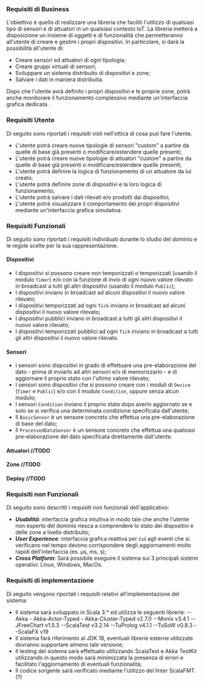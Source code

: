 ### Requisiti di Business

L'obiettivo è quello di realizzare una libreria che faciliti l'utilizzo di qualsiasi tipo di sensori e di attuatori in un qualsiasi contesto IoT. La libreria metterà a disposizione un insieme di oggetti e di funzionalità che permetteranno all'utente di creare e gestire i propri dispositivi. In particolare, si darà la possibilità all'utente di:

-   Creare sensori ed attuatori di ogni tipologia;
-   Creare gruppi virtuali di sensori;
-   Sviluppare un sistema distribuito di dispositivi e zone;
-   Salvare i dati in maniera distribuita.

Dopo che l'utente avrà definito i propri dispositivi e le proprie zone, potrà anche monitorare il funzionamento complessivo mediante un'interfaccia grafica dedicata.

### Requisiti Utente

Di seguito sono riportati i requisiti visti nell'ottica di cosa può fare l'utente.

-   L'utente potrà creare nuove tipologie di sensori "custom" a partire da quelle di base già presenti o modificare/estendere quelle presenti;
-   L'utente potrà creare nuove tipologie di attuatori "custom" a partire da quelle di base già presenti o modificare/estendere quelle presenti;
-   L'utente potrà definire la logica di funzionamento di un attuatore da lui creato;
-   L'utente potrà definire zone di dispositivi e la loro logica di funzionamento;
-   L'utente potrà salvare i dati rilevati e/o prodotti dai dispositivi;
-   L'utente potrà visualizzare il comportamento dei propri dispositivi mediante un'interfaccia grafica simulativa.

### Requisiti Funzionali

Di seguito sono riportati i requisiti individuati durante lo studio del dominio e le regole scelte per la sua rappresentazione.

#### Dispositivi
-   I dispositivi si possono creare non temporizzati o temporizzati (usando il modulo `Timer`) e/o con la funzione di invio di ogni nuovo valore rilevato in broadcast a tutti gli altri dispositivi (usando il modulo `Public`);
-   I dispositivi inviano in broadcast ad alcuni dispositivi il nuovo valore rilevato; 
-   I dispositivi temporizzati ad ogni `Tick` inviano in broadcast ad alcuni dispositivi il nuovo valore rilevato;
-   I dispositivi pubblici inviano in broadcast a tutti gli altri dispositivi il nuovo valore rilevato;
-   I dispositivi temporizzati pubblici ad ogni `Tick` inviano in broadcast a tutti gli altri dispositivi il nuovo valore rilevato.

#### Sensori
-   I sensori sono dispositivi in grado di effettuare una pre-elaborazione del dato - prima di inviarlo ad altri sensori e/o di memorizzarlo - e di aggiornare il proprio stato con l'ultimo valore rilevato;
-   I sensori sono dispositivi che si possono creare con i moduli di `Device` (`Timer` e `Public`) e/o con il modulo `Condition`, oppure senza alcun modulo;
-   I sensori `Condition` inviano il proprio stato dopo averlo aggiornato se e solo se si verifica una determinata condizione specificata dall'utente;
-   Il `BasicSensor` è un sensore concreto che effettua una pre-elaborazione di base del dato;
-   Il `ProcessedDataSensor` è un sensore concreto che effettua una qualsiasi pre-elaborazione del dato specificata direttamente dall'utente.

#### Attuatori //TODO

#### Zone //TODO

#### Deploy //TODO


### Requisiti non Funzionali

Di seguito sono descritti i requisiti non funzionali dell'applicativo:

-   _**Usabilità**_: interfaccia grafica intuitiva in modo tale che anche l'utente non esperto del dominio riesca a comprendere lo stato dei dispositivi e delle zone a livello distribuito;
-   _**User Experience**_: interfaccia grafica reattiva per cui agli eventi che si verificano nel tempo devono corrispondere degli aggiornamenti molto rapidi dell'interfaccia (es. µs, ms, s);
-   _**Cross Platform**_: Sarà possibile eseguire il sistema sui 3 principali sistemi operativi: Linux, Windows, MacOs.

### Requisiti di implementazione

Di seguito vengono riportati i requisiti relativi all'implementazione del sistema:

-   Il sistema sarà sviluppato in Scala 3.* ed utilizza le seguenti librerie:
			--Akka - Akka-Actor-Typed - Akka-Cluster-Typed v2.7.0
			--Monix v3.4.1
			--JFreeChart v1.5.3 
			--ScalaTest v3.2.14
			--TuProlog v4.1.1
			--TuSoW v0.8.3
			--ScalaFX v19
-   Il sistema farà riferimento al JDK 18, eventuali librerie esterne utilizzate dovranno supportare almeno tale versione;
-   Il testing del sistema sarà effettuato utilizzando ScalaTest e Akka TestKit utilizzando in questo modo sarà minimizzata la presenza di errori e facilitato l'aggiornamento di eventuali funzionalità;
-   Il codice sorgente sarà verificato mediante l'utilizzo del linter ScalaFMT. (?)
